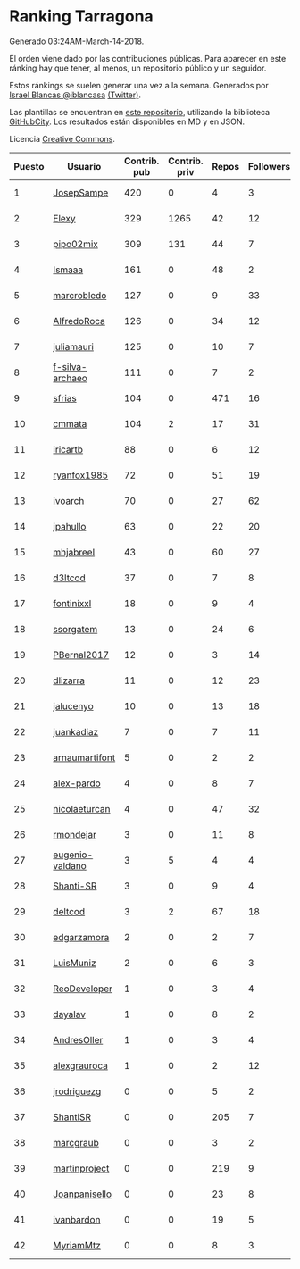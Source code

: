 # Ranking Tarragona

Generado 03:24AM-March-14-2018.

El orden viene dado por las contribuciones públicas. Para aparecer en este ránking hay que tener, al menos, un repositorio público y un seguidor.

Estos ránkings se suelen generar una vez a la semana. Generados por [Israel Blancas @iblancasa](https://github.com/iblancasa/) [(Twitter)](https://twitter.com/iblancasa).

Las plantillas se encuentran en [este repositorio](https://github.com/iblancasa/GH-Spanish-Ranking), utilizando la biblioteca [GitHubCity](https://github.com/iblancasa/GitHubCity). Los resultados están disponibles en MD y en JSON.

Licencia [Creative Commons](https://creativecommons.org/licenses/by/4.0/).

| Puesto   |  Usuario  | Contrib. pub | Contrib. priv |Repos| Followers | Desde |  Avatar  |
|----------|-----------|--------------|---------------|-----|-----------|-------|----------|
|1|[JosepSampe](https://github.com/JosepSampe)|420|0|4|3|2015-01-08|![JosepSampe](https://avatars0.githubusercontent.com/u/10448186)|
|2|[Elexy](https://github.com/Elexy)|329|1265|42|12|2010-10-14|![Elexy](https://avatars2.githubusercontent.com/u/439063)|
|3|[pipo02mix](https://github.com/pipo02mix)|309|131|44|7|2011-07-03|![pipo02mix](https://avatars2.githubusercontent.com/u/892157)|
|4|[Ismaaa](https://github.com/Ismaaa)|161|0|48|2|2016-09-16|![Ismaaa](https://avatars0.githubusercontent.com/u/22240843)|
|5|[marcrobledo](https://github.com/marcrobledo)|127|0|9|33|2015-09-19|![marcrobledo](https://avatars0.githubusercontent.com/u/14358263)|
|6|[AlfredoRoca](https://github.com/AlfredoRoca)|126|0|34|12|2014-08-15|![AlfredoRoca](https://avatars2.githubusercontent.com/u/8455554)|
|7|[juliamauri](https://github.com/juliamauri)|125|0|10|7|2013-11-28|![juliamauri](https://avatars0.githubusercontent.com/u/6062402)|
|8|[f-silva-archaeo](https://github.com/f-silva-archaeo)|111|0|7|2|2016-05-04|![f-silva-archaeo](https://avatars3.githubusercontent.com/u/19189330)|
|9|[sfrias](https://github.com/sfrias)|104|0|471|16|2012-05-06|![sfrias](https://avatars2.githubusercontent.com/u/1711545)|
|10|[cmmata](https://github.com/cmmata)|104|2|17|31|2013-04-22|![cmmata](https://avatars1.githubusercontent.com/u/4223148)|
|11|[iricartb](https://github.com/iricartb)|88|0|6|12|2016-07-19|![iricartb](https://avatars2.githubusercontent.com/u/20545552)|
|12|[ryanfox1985](https://github.com/ryanfox1985)|72|0|51|19|2011-10-26|![ryanfox1985](https://avatars2.githubusercontent.com/u/1152728)|
|13|[ivoarch](https://github.com/ivoarch)|70|0|27|62|2011-03-18|![ivoarch](https://avatars3.githubusercontent.com/u/677124)|
|14|[jpahullo](https://github.com/jpahullo)|63|0|22|20|2012-07-26|![jpahullo](https://avatars3.githubusercontent.com/u/2048296)|
|15|[mhjabreel](https://github.com/mhjabreel)|43|0|60|27|2014-10-08|![mhjabreel](https://avatars1.githubusercontent.com/u/9088025)|
|16|[d3ltcod](https://github.com/d3ltcod)|37|0|7|8|2017-12-11|![d3ltcod](https://avatars1.githubusercontent.com/u/34439264)|
|17|[fontinixxl](https://github.com/fontinixxl)|18|0|9|4|2013-07-24|![fontinixxl](https://avatars0.githubusercontent.com/u/5080665)|
|18|[ssorgatem](https://github.com/ssorgatem)|13|0|24|6|2009-07-23|![ssorgatem](https://avatars2.githubusercontent.com/u/108138)|
|19|[PBernal2017](https://github.com/PBernal2017)|12|0|3|14|2017-02-23|![PBernal2017](https://avatars0.githubusercontent.com/u/25979373)|
|20|[dlizarra](https://github.com/dlizarra)|11|0|12|23|2015-04-12|![dlizarra](https://avatars2.githubusercontent.com/u/11906353)|
|21|[jalucenyo](https://github.com/jalucenyo)|10|0|13|18|2012-04-06|![jalucenyo](https://avatars1.githubusercontent.com/u/1618926)|
|22|[juankadiaz](https://github.com/juankadiaz)|7|0|7|11|2013-10-04|![juankadiaz](https://avatars2.githubusercontent.com/u/5609996)|
|23|[arnaumartifont](https://github.com/arnaumartifont)|5|0|2|2|2014-11-07|![arnaumartifont](https://avatars1.githubusercontent.com/u/9613200)|
|24|[alex-pardo](https://github.com/alex-pardo)|4|0|8|7|2012-09-19|![alex-pardo](https://avatars0.githubusercontent.com/u/2378470)|
|25|[nicolaeturcan](https://github.com/nicolaeturcan)|4|0|47|32|2014-04-10|![nicolaeturcan](https://avatars3.githubusercontent.com/u/7248811)|
|26|[rmondejar](https://github.com/rmondejar)|3|0|11|8|2008-06-20|![rmondejar](https://avatars1.githubusercontent.com/u/14419)|
|27|[eugenio-valdano](https://github.com/eugenio-valdano)|3|5|4|4|2014-03-12|![eugenio-valdano](https://avatars2.githubusercontent.com/u/6929185)|
|28|[Shanti-SR](https://github.com/Shanti-SR)|3|0|9|4|2014-11-12|![Shanti-SR](https://avatars0.githubusercontent.com/u/9694646)|
|29|[deltcod](https://github.com/deltcod)|3|2|67|18|2015-09-22|![deltcod](https://avatars1.githubusercontent.com/u/14791993)|
|30|[edgarzamora](https://github.com/edgarzamora)|2|0|2|7|2013-05-02|![edgarzamora](https://avatars3.githubusercontent.com/u/4320475)|
|31|[LuisMuniz](https://github.com/LuisMuniz)|2|0|6|3|2014-07-18|![LuisMuniz](https://avatars0.githubusercontent.com/u/8201284)|
|32|[ReoDeveloper](https://github.com/ReoDeveloper)|1|0|3|4|2013-01-20|![ReoDeveloper](https://avatars2.githubusercontent.com/u/3322211)|
|33|[dayalav](https://github.com/dayalav)|1|0|8|2|2013-06-10|![dayalav](https://avatars2.githubusercontent.com/u/4660940)|
|34|[AndresOller](https://github.com/AndresOller)|1|0|3|4|2013-07-06|![AndresOller](https://avatars1.githubusercontent.com/u/4953625)|
|35|[alexgrauroca](https://github.com/alexgrauroca)|1|0|2|12|2013-07-31|![alexgrauroca](https://avatars3.githubusercontent.com/u/5131860)|
|36|[jrodriguezg](https://github.com/jrodriguezg)|0|0|5|2|2013-02-05|![jrodriguezg](https://avatars1.githubusercontent.com/u/3486118)|
|37|[ShantiSR](https://github.com/ShantiSR)|0|0|205|7|2013-01-16|![ShantiSR](https://avatars3.githubusercontent.com/u/3288528)|
|38|[marcgraub](https://github.com/marcgraub)|0|0|3|2|2012-10-02|![marcgraub](https://avatars3.githubusercontent.com/u/2468006)|
|39|[martinproject](https://github.com/martinproject)|0|0|219|9|2008-06-13|![martinproject](https://avatars0.githubusercontent.com/u/13601)|
|40|[Joanpanisello](https://github.com/Joanpanisello)|0|0|23|8|2013-09-20|![Joanpanisello](https://avatars1.githubusercontent.com/u/5502417)|
|41|[ivanbardon](https://github.com/ivanbardon)|0|0|19|5|2013-10-30|![ivanbardon](https://avatars3.githubusercontent.com/u/5808889)|
|42|[MyriamMtz](https://github.com/MyriamMtz)|0|0|8|3|2013-11-25|![MyriamMtz](https://avatars3.githubusercontent.com/u/6032560)|

